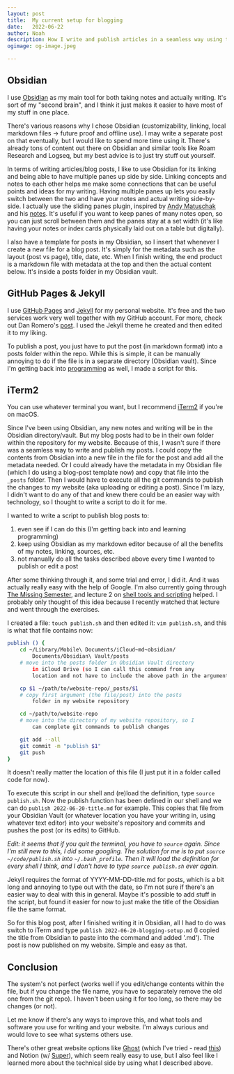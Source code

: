 ```yaml
---
layout: post
title:	My current setup for blogging
date:	2022-06-22
author:	Noah
description: How I write and publish articles in a seamless way using tools and software like Obsidian, GitHub Pages, Jekyll, and the terminal (command line on iTerm2).
ogimage: og-image.jpeg

---
```


## Obsidian
I use [Obsidian](https://obsidian.md/) as my main tool for both taking notes and actually writing. It's sort of my "second brain", and I think it just makes it easier to have most of my stuff in one place.

There's various reasons why I chose Obsidian (customizability, linking, local markdown files -> future proof and offline use). I may write a separate post on that eventually, but I would like to spend more time using it. There's already tons of content out there on Obsidian and similar tools like Roam Research and Logseq, but my best advice is to just try stuff out yourself.

In terms of writing articles/blog posts, I like to use Obsidian for its linking and being able to have multiple panes up side by side. Linking concepts and notes to each other helps me make some connections that can be useful points and ideas for my writing. Having multiple panes up lets you easily switch between the two and have your notes and actual writing side-by-side. I actually use the sliding panes plugin, inspired by [Andy Matuschak](https://twitter.com/andy_matuschak) and his [notes](https://notes.andymatuschak.org). It's useful if you want to keep panes of many notes open, so you can just scroll between them and the panes stay at a set width (it's like having your notes or index cards physically laid out on a table but digitally).

I also have a template for posts in my Obsidian, so I insert that whenever I create a new file for a blog post. It's simply for the metadata such as the layout (post vs page), title, date, etc. When I finish writing, the end product is a markdown file with metadata at the top and then the actual content below. It's inside a posts folder in my Obsidian vault.

## GitHub Pages & Jekyll
I use [GitHub Pages](https://pages.github.com/) and [Jekyll](https://jekyllrb.com/) for my personal website. It's free and the two services work very well together with my GitHub account. For more, check out Dan Romero's [post](https://danromero.org/how-this-website-works.html). I used the Jekyll theme he created and then edited it to my liking.

To publish a post, you just have to put the post (in markdown format) into a posts folder within the repo. While this is simple, it can be manually annoying to do if the file is in a separate directory (Obsidian vault). Since I'm getting back into [programming](https://eacxns.com/learning-programming.html) as well, I made a script for this.

## iTerm2
You can use whatever terminal you want, but I recommend [iTerm2](https://iterm2.com/) if you're on macOS.

Since I've been using Obsidian, any new notes and writing will be in the Obsidian directory/vault. But my blog posts had to be in their own folder within the repository for my website. Because of this, I wasn't sure if there was a seamless way to write and publish my posts. I could copy the contents from Obsidian into a new file in the file for the post and add all the metadata needed. Or I could already have the metadata in my Obsidian file (which I do using a blog-post template now) and copy that file into the `_posts` folder. Then I would have to execute all the git commands to publish the changes to my website (aka uploading or editing a post). Since I'm lazy, I didn't want to do any of that and knew there could be an easier way with technology, so I thought to write a script to do it for me.

I wanted to write a script to publish blog posts to:
1. even see if I can do this (I'm getting back into and learning programming)
2. keep using Obsidian as my markdown editor because of all the benefits of my notes, linking, sources, etc. 
3. not manually do all the tasks described above every time I wanted to publish or edit a post

After some thinking through it, and some trial and error, I did it. And it was actually really easy with the help of Google. I'm also currently going through [The Missing Semester](https://missing.csail.mit.edu/), and lecture 2 on [shell tools and scripting](https://missing.csail.mit.edu/2020/shell-tools/) helped. I probably only thought of this idea because I recently watched that lecture and went through the exercises.

I created a file: `touch publish.sh` and then edited it: `vim publish.sh`, and this is what that file contains now:
```bash
publish () {
    cd ~/Library/Mobile\ Documents/iCloud~md~obsidian/
        Documents/Obsidian\ Vault/posts
    # move into the posts folder in Obsidian Vault directory 
        in iCloud Drive (so I can call this command from any 
        location and not have to include the above path in the argument)

    cp $1 ~/path/to/website-repo/_posts/$1
    # copy first argument (the file/post) into the posts 
        folder in my website repository

    cd ~/path/to/website-repo
    # move into the directory of my website repository, so I 
        can complete git commands to publish changes

    git add --all
    git commit -m "publish $1"
    git push
}
```
It doesn't really matter the location of this file (I just put it in a folder called code for now).

To execute this script in our shell and (re)load the definition, type `source publish.sh`. Now the publish function has been defined in our shell and we can do `publish 2022-06-20-title.md` for example. This copies that file from your Obsidian Vault (or whatever location you have your writing in, using whatever text editor) into your website's repository and commits and pushes the post (or its edits) to GitHub.

*Edit: it seems that if you quit the terminal, you have to `source` again. Since I'm still new to this, I did some googling. The solution for me is to put `source ~/code/publish.sh` into `~/.bash_profile`. Then it will load the definition for every shell I think, and I don't have to type `source publish.sh` ever again.*

Jekyll requires the format of YYYY-MM-DD-title.md for posts, which is a bit long and annoying to type out with the date, so I'm not sure if there's an easier way to deal with this in general. Maybe it's possible to add stuff in the script, but found it easier for now to just make the title of the Obsidian file the same format.

So for this blog post, after I finished writing it in Obsidian, all I had to do was switch to iTerm and type `publish 2022-06-20-blogging-setup.md` (I copied the title from Obsidian to paste into the command and added '.md'). The post is now published on my website. Simple and easy as that.

## Conclusion
The system's not perfect (works well if you edit/change contents within the file, but if you change the file name, you have to separately remove the old one from the git repo). I haven't been using it for too long, so there may be changes (or not).

Let me know if there's any ways to improve this, and what tools and software you use for writing and your website. I'm always curious and would love to see what systems others use.

There's other great website options like [Ghost](https://ghost.org/) (which I've tried - read [this](https://balajis.com/set-up-a-paid-newsletter-at-your-own-domain/)) and Notion (w/ [Super](https://super.so/)), which seem really easy to use, but I also feel like I learned more about the technical side by using what I described above.
